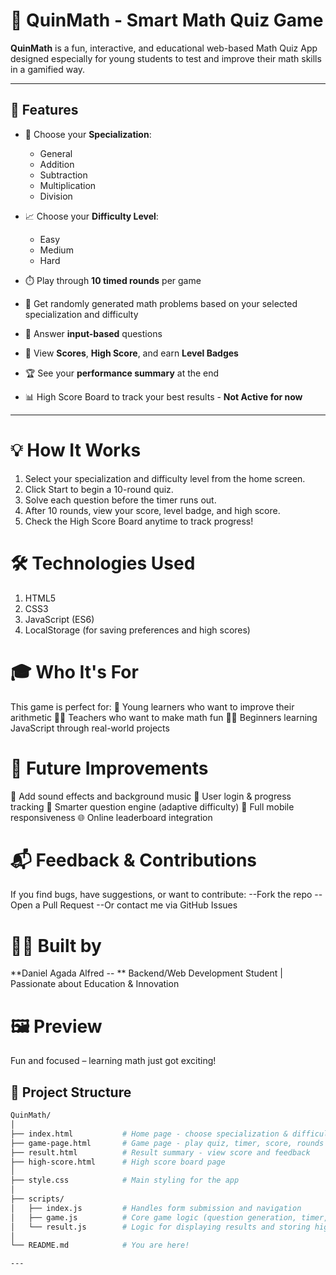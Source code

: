 # 🔢 QuinMath - Smart Math Quiz Game

**QuinMath** is a fun, interactive, and educational web-based Math Quiz App designed especially for young students to test and improve their math skills in a gamified way.

---

## 🚀 Features

- 🎯 Choose your **Specialization**:
  - General
  - Addition
  - Subtraction
  - Multiplication
  - Division

- 📈 Choose your **Difficulty Level**:
  - Easy
  - Medium
  - Hard

- ⏱️ Play through **10 timed rounds** per game
- 🔄 Get randomly generated math problems based on your selected specialization and difficulty
- 🧠 Answer **input-based** questions
- 🥇 View **Scores**, **High Score**, and earn **Level Badges**
- 🏆 See your **performance summary** at the end
- 📊 High Score Board to track your best results - **Not Active for now**

---

# 💡 How It Works
1. Select your specialization and difficulty level from the home screen.
2. Click Start to begin a 10-round quiz.
3. Solve each question before the timer runs out.
4. After 10 rounds, view your score, level badge, and high score.
5. Check the High Score Board anytime to track progress!

# 🛠️ Technologies Used
1. HTML5
2. CSS3
3. JavaScript (ES6)
4. LocalStorage (for saving preferences and high scores)


# 🎓 Who It's For
This game is perfect for:
🧒 Young learners who want to improve their arithmetic
👨‍🏫 Teachers who want to make math fun
👨‍💻 Beginners learning JavaScript through real-world projects

# 🧪 Future Improvements
🎵 Add sound effects and background music
👥 User login & progress tracking
🧠 Smarter question engine (adaptive difficulty)
📱 Full mobile responsiveness
🌐 Online leaderboard integration

# 📬 Feedback & Contributions
If you find bugs, have suggestions, or want to contribute:
--Fork the repo
--Open a Pull Request
--Or contact me via GitHub Issues

# 🧑‍🎓 Built by
**Daniel Agada Alfred -- **
Backend/Web Development Student | Passionate about Education & Innovation

# 🖼️ Preview
Fun and focused – learning math just got exciting!


## 📂 Project Structure

```bash
QuinMath/
│
├── index.html           # Home page - choose specialization & difficulty
├── game-page.html       # Game page - play quiz, timer, score, rounds
├── result.html          # Result summary - view score and feedback
├── high-score.html      # High score board page
│
├── style.css            # Main styling for the app
│
├── scripts/
│   ├── index.js         # Handles form submission and navigation
│   ├── game.js          # Core game logic (question generation, timer, score)
│   └── result.js        # Logic for displaying results and storing high scores
│
└── README.md            # You are here!

---
